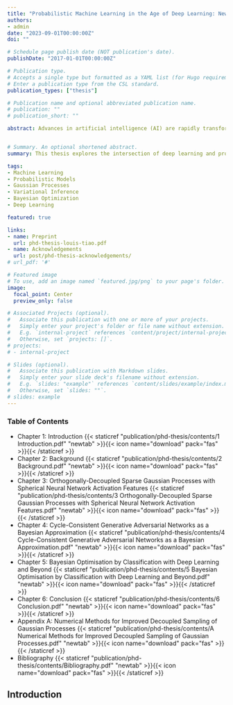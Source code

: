 ```yaml
---
title: "Probabilistic Machine Learning in the Age of Deep Learning: New Perspectives for Gaussian Processes, Bayesian Optimization and Beyond (PhD Thesis)"
authors:
- admin
date: "2023-09-01T00:00:00Z"
doi: ""

# Schedule page publish date (NOT publication's date).
publishDate: "2017-01-01T00:00:00Z"

# Publication type.
# Accepts a single type but formatted as a YAML list (for Hugo requirements).
# Enter a publication type from the CSL standard.
publication_types: ["thesis"]

# Publication name and optional abbreviated publication name.
# publication: ""
# publication_short: ""

abstract: Advances in artificial intelligence (AI) are rapidly transforming our world, with systems now matching or surpassing human capabilities in areas ranging from game-playing to scientific discovery. Much of this progress traces back to machine learning (ML), particularly deep learning and its ability to uncover meaningful patterns and representations in data. However, true intelligence in AI demands more than raw predictive power; it requires a principled approach to making decisions under uncertainty. This highlights the necessity of probabilistic ML, which offers a systematic framework for reasoning about the unknown through probability theory and Bayesian inference. Gaussian processes (GPs) stand out as a quintessential probabilistic model, offering flexibility, data efficiency, and well-calibrated uncertainty estimates. They are integral to many sequential decision-making algorithms, notably Bayesian optimisation (BO), which has emerged as an indispensable tool for optimising expensive and complex black-box objective functions. While considerable efforts have focused on improving gp scalability, performance gaps persist in practice when compared against neural networks (NNs) due in large to its lack of representation learning capabilities. This, among other natural deficiencies of GPs, has hampered the capacity of BO to address critical real-world optimisation challenges. This thesis aims to unlock the potential of deep learning within probabilistic methods and reciprocally lend probabilistic perspectives to deep learning. The contributions include improving approximations to bridge the gap between GPs and NNs, providing a new formulation of BO that seamlessly accommodates deep learning methods to tackle complex optimisation problems, as well as a probabilistic interpretation of a powerful class of deep generative models for image style transfer. By enriching the interplay between deep learning and probabilistic ML, this thesis advances the foundations of AI and facilitates the development of more capable and dependable automated decision-making systems.


# Summary. An optional shortened abstract.
summary: This thesis explores the intersection of deep learning and probabilistic machine learning to enhance the capabilities of artificial intelligence. It addresses the limitations of Gaussian processes (GPs) in practical applications, particularly in comparison to neural networks (NNs), and proposes advancements such as improved approximations and a novel formulation of Bayesian optimization (BO) that seamlessly integrates deep learning methods. The contributions aim to enrich the interplay between deep learning and probabilistic ML, advancing the foundations of AI and fostering the development of more capable and reliable automated decision-making systems.

tags:
- Machine Learning
- Probabilistic Models
- Gaussian Processes
- Variational Inference
- Bayesian Optimization
- Deep Learning

featured: true

links:
- name: Preprint
  url: phd-thesis-louis-tiao.pdf
- name: Acknowledgements
  url: post/phd-thesis-acknowledgements/
# url_pdf: '#'

# Featured image
# To use, add an image named `featured.jpg/png` to your page's folder. 
image:
  focal_point: Center
  preview_only: false

# Associated Projects (optional).
#   Associate this publication with one or more of your projects.
#   Simply enter your project's folder or file name without extension.
#   E.g. `internal-project` references `content/project/internal-project/index.md`.
#   Otherwise, set `projects: []`.
# projects:
# - internal-project

# Slides (optional).
#   Associate this publication with Markdown slides.
#   Simply enter your slide deck's filename without extension.
#   E.g. `slides: "example"` references `content/slides/example/index.md`.
#   Otherwise, set `slides: ""`.
# slides: example
---
```


### Table of Contents

- Chapter 1: Introduction {{< staticref "publication/phd-thesis/contents/1 Introduction.pdf" "newtab" >}}{{< icon name="download" pack="fas" >}}{{< /staticref >}}
- Chapter 2: Background {{< staticref "publication/phd-thesis/contents/2 Background.pdf" "newtab" >}}{{< icon name="download" pack="fas" >}}{{< /staticref >}}
- Chapter 3: Orthogonally-Decoupled Sparse Gaussian Processes with Spherical Neural Network Activation Features {{< staticref "publication/phd-thesis/contents/3 Orthogonally-Decoupled Sparse Gaussian Processes with Spherical Neural Network Activation Features.pdf" "newtab" >}}{{< icon name="download" pack="fas" >}}{{< /staticref >}}
- Chapter 4: Cycle-Consistent Generative Adversarial Networks as a Bayesian Approximation {{< staticref "publication/phd-thesis/contents/4 Cycle-Consistent Generative Adversarial Networks as a Bayesian Approximation.pdf" "newtab" >}}{{< icon name="download" pack="fas" >}}{{< /staticref >}}
- Chapter 5: Bayesian Optimisation by Classification with Deep Learning and Beyond {{< staticref "publication/phd-thesis/contents/5 Bayesian Optimisation by Classification with Deep Learning and Beyond.pdf" "newtab" >}}{{< icon name="download" pack="fas" >}}{{< /staticref >}}
- Chapter 6: Conclusion {{< staticref "publication/phd-thesis/contents/6 Conclusion.pdf" "newtab" >}}{{< icon name="download" pack="fas" >}}{{< /staticref >}}
- Appendix A: Numerical Methods for Improved Decoupled Sampling of Gaussian Processes {{< staticref "publication/phd-thesis/contents/A Numerical Methods for Improved Decoupled Sampling of Gaussian Processes.pdf" "newtab" >}}{{< icon name="download" pack="fas" >}}{{< /staticref >}}
- Bibliography {{< staticref "publication/phd-thesis/contents/Bibliography.pdf" "newtab" >}}{{< icon name="download" pack="fas" >}}{{< /staticref >}}

## Introduction

<!-- 
{{% callout note %}}
Create your slides in Markdown - click the *Slides* button to check out the example.
{{% /callout %}}

Add the publication's **full text** or **supplementary notes** here. You can use rich formatting such as including [code, math, and images](https://wowchemy.com/docs/content/writing-markdown-latex/).

## Introduction

- {{< staticref "uploads/cv-louis-tiao.pdf" "newtab" >}}{{< icon name="download" pack="fas" >}} Background{{< /staticref >}} 
 -->